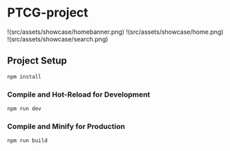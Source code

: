 # PTCG-project

!(src/assets/showcase/homebanner.png)
!(src/assets/showcase/home.png)
!(src/assets/showcase/search.png)


## Project Setup

```sh
npm install
```

### Compile and Hot-Reload for Development

```sh
npm run dev
```

### Compile and Minify for Production

```sh
npm run build
```

